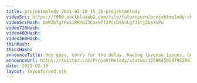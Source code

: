 ```yaml
---
title: projektmelody 2021-02-10 15_26-projektmelody
videoSrc: https://f000.backblazeb2.com/file/futureporn/projektmelody-chaturbate-2021-02-10.mp4
videoSrcHash: QmWZbTgfFwSiRKYG23CmsH7fzPcsDXSnLgf3Stj5beXvPu
video720Hash: 
video480Hash: 
video360Hash: 
thinHash: 
thiccHash: 
announceTitle: Hey guys, sorry for the delay. Having lovense issues, but I'm still here to play. Also vote for me you butts
announceUrl: https://twitter.com/ProjektMelody/status/1359645050792206337
date: 2021-02-10
layout: layouts/vod.njk
---
```

